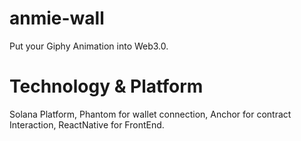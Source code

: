 # anmie-wall
Put your Giphy Animation into Web3.0.

# Technology & Platform

Solana Platform,
Phantom for wallet connection,
Anchor for contract Interaction,
ReactNative for FrontEnd.

